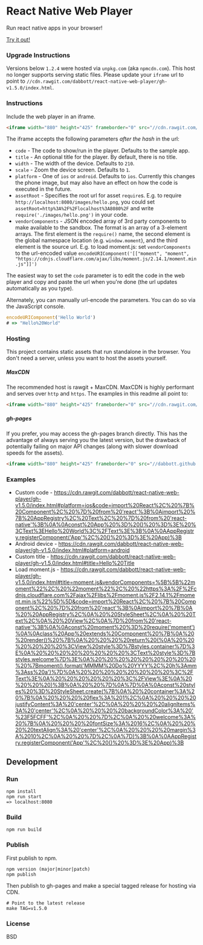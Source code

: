 # React Native Web Player
Run react native apps in your browser!

[Try it out!](https://cdn.rawgit.com/dabbott/react-native-web-player/gh-v1.5.0/index.html#title=React%20Native%20Web%20Player)

### Upgrade Instructions

Versions below `1.2.4` were hosted via `unpkg.com` (aka `npmcdn.com`). This host no longer supports serving static files. Please update your `iframe` url to point to `//cdn.rawgit.com/dabbott/react-native-web-player/gh-v1.5.0/index.html`.

### Instructions

Include the web player in an iframe.

```html
<iframe width="880" height="425" frameborder="0" src="//cdn.rawgit.com/dabbott/react-native-web-player/gh-v1.5.0/index.html"></iframe>
```

The iframe accepts the following parameters *after the hash* in the url:

- `code` - The code to show/run in the player. Defaults to the sample app.
- `title` - An optional title for the player. By default, there is no title.
- `width` - The width of the device. Defaults to `210`.
- `scale` - Zoom the device screen. Defaults to `1`.
- `platform` - One of `ios` or `android`. Defaults to `ios`. Currently this changes the phone image, but may also have an effect on how the code is executed in the future.
- `assetRoot` - Specifies the root url for asset `require`s. E.g. to require `http://localhost:8080/images/hello.png`, you could set `assetRoot=http%3A%2F%2Flocalhost%3A8080%2F` and write `require('./images/hello.png')` in your code.
- `vendorComponents` - JSON encoded array of 3rd party components to make available to the sandbox. The format is an array of a 3-element arrays. The first element is the `require()` name, the second element is the global namespace location (e.g. `window.moment`), and the third element is the source url. E.g. to load moment.js: set `vendorComponents` to the url-encoded value `encodeURIComponent('[["moment", "moment", "https://cdnjs.cloudflare.com/ajax/libs/moment.js/2.14.1/moment.min.js"]]')`

The easiest way to set the `code` parameter is to edit the code in the web player and copy and paste the url when you're done (the url updates automatically as you type).

Alternately, you can manually url-encode the parameters. You can do so via the JavaScript console.
```JavaScript
encodeURIComponent('Hello World')
# => "Hello%20World"
```

### Hosting

This project contains static assets that run standalone in the browser. You don't need a server, unless you want to host the assets yourself.

##### MaxCDN

The recommended host is rawgit + MaxCDN. MaxCDN is highly performant and serves over `http` and `https`. The examples in this readme all point to:

```html
<iframe width="880" height="425" frameborder="0" src="//cdn.rawgit.com/dabbott/react-native-web-player/v1.5.0/index.html"></iframe>
```

##### gh-pages

If you prefer, you may access the gh-pages branch directly. This has the advantage of always serving you the latest version, but the drawback of potentially failing on major API changes (along with slower download speeds for the assets).

```html
<iframe width="880" height="425" frameborder="0" src="//dabbott.github.io/react-native-web-player/"></iframe>
```

### Examples

- Custom code - https://cdn.rawgit.com/dabbott/react-native-web-player/gh-v1.5.0/index.html#platform=ios&code=import%20React%2C%20%7B%20Component%2C%20%7D%20from%20'react'%3B%0Aimport%20%7B%20AppRegistry%2C%20Text%2C%20%7D%20from%20'react-native'%3B%0A%0Aconst%20App%20%3D%20()%20%3D%3E%20%3CText%3EHello%20World%3C%2FText%3E%3B%0A%0AAppRegistry.registerComponent('App'%2C%20()%20%3D%3E%20App)%3B
- Android device - https://cdn.rawgit.com/dabbott/react-native-web-player/gh-v1.5.0/index.html#platform=android
- Custom title - https://cdn.rawgit.com/dabbott/react-native-web-player/gh-v1.5.0/index.html#title=Hello%20Title
- Load moment.js - https://cdn.rawgit.com/dabbott/react-native-web-player/gh-v1.5.0/index.html#title=moment.js&vendorComponents=%5B%5B%22moment%22%2C%20%22moment%22%2C%20%22https%3A%2F%2Fcdnjs.cloudflare.com%2Fajax%2Flibs%2Fmoment.js%2F2.14.1%2Fmoment.min.js%22%5D%5D&code=import%20React%2C%20%7B%20Component%2C%20%7D%20from%20'react'%3B%0Aimport%20%7B%0A%20%20AppRegistry%2C%0A%20%20StyleSheet%2C%0A%20%20Text%2C%0A%20%20View%2C%0A%7D%20from%20'react-native'%3B%0A%0Aconst%20moment%20%3D%20require('moment')%0A%0Aclass%20App%20extends%20Component%20%7B%0A%20%20render()%20%7B%0A%20%20%20%20return%20(%0A%20%20%20%20%20%20%3CView%20style%3D%7Bstyles.container%7D%3E%0A%20%20%20%20%20%20%20%20%3CText%20style%3D%7Bstyles.welcome%7D%3E%0A%20%20%20%20%20%20%20%20%20%20%7Bmoment().format('MMMM%20Do%20YYYY%2C%20h%3Amm%3Ass%20a')%7D%0A%20%20%20%20%20%20%20%20%3C%2FText%3E%0A%20%20%20%20%20%20%3C%2FView%3E%0A%20%20%20%20)%3B%0A%20%20%7D%0A%7D%0A%0Aconst%20styles%20%3D%20StyleSheet.create(%7B%0A%20%20container%3A%20%7B%0A%20%20%20%20flex%3A%201%2C%0A%20%20%20%20justifyContent%3A%20'center'%2C%0A%20%20%20%20alignItems%3A%20'center'%2C%0A%20%20%20%20backgroundColor%3A%20'%23F5FCFF'%2C%0A%20%20%7D%2C%0A%20%20welcome%3A%20%7B%0A%20%20%20%20fontSize%3A%2016%2C%0A%20%20%20%20textAlign%3A%20'center'%2C%0A%20%20%20%20margin%3A%2010%2C%0A%20%20%7D%2C%0A%7D)%3B%0A%0AAppRegistry.registerComponent('App'%2C%20()%20%3D%3E%20App)%3B

## Development

### Run

```
npm install
npm run start
=> localhost:8080
```

### Build

```
npm run build
```

### Publish

First publish to npm.

```
npm version (major|minor|patch)
npm publish
```

Then publish to gh-pages and make a special tagged release for hosting via CDN.

```
# Point to the latest release
make TAG=v1.5.0
```

### License
BSD
